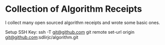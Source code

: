 Collection of Algorithm Receipts
====================

I collect many open sourced algorithm receipts and wrote some basic ones. 

Setup SSH Key:
ssh -T git@github.com
git remote set-url origin git@github.com:sdlirjc/algorithm.git
